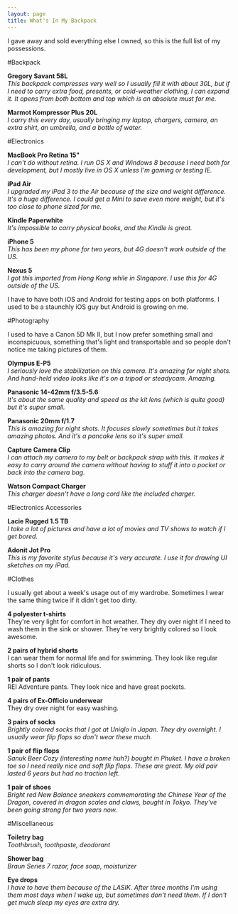 ```yaml
---
layout: page
title: What's In My Backpack
---
```


I gave away and sold everything else I owned, so this is the full list of my possessions.



#Backpack

**Gregory Savant 58L**<br>
*This backpack compresses very well so I usually fill it with about 30L, but if I need to carry extra food, presents, or cold-weather clothing, I can expand it. It opens from both bottom and top which is an absolute must for me.*

**Marmot Kompressor Plus 20L**<br>
*I carry this every day, usually bringing my laptop, chargers, camera, an extra shirt, an umbrella, and a bottle of water.*


#Electronics

**MacBook Pro Retina 15"**<br>
*I can't do without retina. I run OS X and Windows 8 because I need both for development, but I mostly live in OS X unless I'm gaming or testing IE.*

**iPad Air**<br>
*I upgraded my iPad 3 to the Air because of the size and weight difference. It's a huge difference. I could get a Mini to save even more weight, but it's too close to phone sized for me.*

**Kindle Paperwhite**<br>
*It's impossible to carry physical books, and the Kindle is great.*

**iPhone 5**<br>
*This has been my phone for two years, but 4G doesn't work outside of the US.*

**Nexus 5**<br>
*I got this imported from Hong Kong while in Singapore. I use this for 4G outside of the US.*

I have to have both iOS and Android for testing apps on both platforms. I used to be a staunchly iOS guy but Android is growing on me.


#Photography

I used to have a Canon 5D Mk II, but I now prefer something small and inconspicuous, something that's light and transportable and so people don't notice me taking pictures of them.

**Olympus E-P5**<br>
*I seriously love the stabilization on this camera.  It's amazing for night shots. And hand-held video looks like it's on a tripod or steadycam. Amazing.*

**Panasonic 14-42mm f/3.5-5.6**<br>
*It's about the same quality and speed as the kit lens (which is quite good) but it's super small.*

**Panasonic 20mm f/1.7**<br>
*This is amazing for night shots. It focuses slowly sometimes but it takes amazing photos. And it's a pancake lens so it's super small.*

**Capture Camera Clip**<br>
*I can attach my camera to my belt or backpack strap with this. It makes it easy to carry around the camera without having to stuff it into a pocket or back into the camera bag.*

**Watson Compact Charger**<br>
*This charger doesn't have a long cord like the included charger.*


#Electronics Accessories

**Lacie Rugged 1.5 TB**<br>
*I take a lot of pictures and have a lot of movies and TV shows to watch if I get bored.*

**Adonit Jot Pro**<br>
*This is my favorite stylus because it's very accurate. I use it for drawing UI sketches on my iPad.*


#Clothes

I usually get about a week's usage out of my wardrobe. Sometimes I wear the same thing twice if it didn't get too dirty.

**4 polyester t-shirts**<br>
They're very light for comfort in hot weather. They dry over night if I need to wash them in the sink or shower. They're very brightly colored so I look awesome.

**2 pairs of hybrid shorts**<br>
I can wear them for normal life and for swimming. They look like regular shorts so I don't look ridiculous.

**1 pair of pants**<br>
REI Adventure pants. They look nice and have great pockets.

**4 pairs of Ex-Officio underwear**<br>
They dry over night for easy washing.

**3 pairs of socks**<br>
*Brightly colored socks that I got at Uniqlo in Japan. They dry overnight. I usually wear flip flops so don't wear these much.*

**1 pair of flip flops**<br>
*Sanuk Beer Cozy (interesting name huh?) bought in Phuket. I have a broken toe so I need really nice and soft flip flops. These are great. My old pair lasted 6 years but had no traction left.*

**1 pair of shoes**<br>
*Bright red New Balance sneakers commemorating the Chinese Year of the Dragon, covered in dragon scales and claws, bought in Tokyo. They've been going strong for two years now.*

#Miscellaneous

**Toiletry bag**<br>
*Toothbrush, toothpaste, deodorant*

**Shower bag**<br>
*Braun Series 7 razor, face soap, moisturizer*

**Eye drops**<br>
*I have to have them because of the LASIK. After three months I'm using them most days when I wake up, but sometimes don't need them. If I don't get much sleep my eyes are extra dry.*